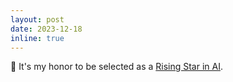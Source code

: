 ```yaml
---
layout: post
date: 2023-12-18
inline: true
---
```



🏅 It's my honor to be selected as a [Rising Star in AI](https://cemse.kaust.edu.sa/ai/aii-symp-2024).